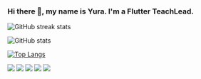 ### Hi there 👋, my name is Yura. I'm a Flutter TeachLead.

![GitHub streak stats](https://github-readme-streak-stats.herokuapp.com/?user=petrovyuri)  

![GitHub stats](https://github-readme-stats.vercel.app/api?username=petrovyuri&show_icons=true&count_private=true) 

[![Top Langs](https://github-readme-stats.vercel.app/api/top-langs/?username=petrovyuri)](https://github.com/anuraghazra/github-readme-stats) 

[![](https://img.shields.io/badge/Dart-grey?style=for-the-badge&logo=dart)](https://dart.dev/)  [![](https://img.shields.io/badge/Flutter-grey?style=for-the-badge&logo=flutter)](http://flutter.dev/)  [![](https://img.shields.io/badge/Go-grey?style=for-the-badge&logo=go)](https://go.dev/) [![](https://img.shields.io/badge/Kotlin-grey?style=for-the-badge&logo=kotlin)](https://kotlinlang.org/) [![](https://img.shields.io/badge/Docker-grey?style=for-the-badge&logo=docker)](https://www.docker.com/)  

